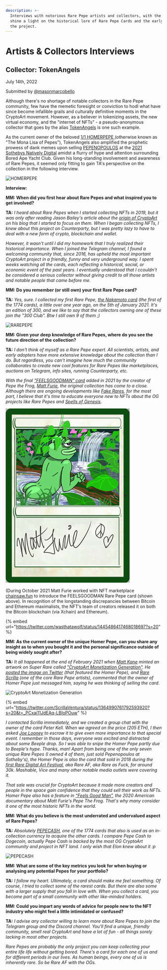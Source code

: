 ```yaml
---
description: >-
  Interviews with notorious Rare Pepe artists and collectors, with the aim to
  shine a light on the historical lore of Rare Pepe Cards and the early days of
  the project.
---
```


# Artists & Collectors Interviews

## Collector: TokenAngels

July 14th, 2022

Submitted by [@masonmarcobello](https://twitter.com/masonmarcobello)

Although there's no shortage of notable collectors in the Rare Pepe community, few have the memetic foresight or conviction to hodl what have since become infallible grails and culturally definitive moments in the CryptoArt movement. However, as a believer in tokenizing assets, the new virtual economy, and the "internet of NFTs" - a pseudo-anonymous collector that goes by the alias [TokenAngels](https://twitter.com/TokenAngels?s=20\&t=4N9smEkfQ\_4boVY59aeMpA) is one such example.

As the current owner of the beloved [1/1 HOMERPEPE ](https://pepe.wtf/asset/HOMERPEPE)(otherwise known as "The Mona Lisa of Pepes"), TokenAngels also amplified the prophetic prowess of dank memes upon selling [PEPENOPOULOS](https://pepe.wtf/asset/PEPENOPOULOS) at the [2021 Sothebys Natively Digital](https://metaverse.sothebys.com/natively-digital/lots/pepenopoulos) amidst a flurry of hype and attention surrounding Bored Ape Yacht Club. Given his long-standing involvement and awareness of Rare Pepes, it seemed only fitting to gain TA's perspective on the collection in the following interview.

![HOMERPEPE](https://xchain.io/img/cards/HOMERPEPE.jpg)

**Interview:**

**MM: When did you first hear about Rare Pepes and what inspired you to get involved?**

**TA:** _I heard about Rare Pepes when I started collecting NFTs in 2019, but it was only after reading Jason Bailey's article about the_ [_origin of CryptoArt_](https://www.artnome.com/news/2018/1/14/what-is-cryptoart) _on his blog that I started to focus on them. When I began collecting NFTs, I knew about this project on Counterparty, but I was pretty lazy to have to deal with a new form of crypto, blockchain and wallet._

_However, it wasn't until I did my homework that I truly realized their historical importance. When I joined the Telegram channel, I found a welcoming community that, since 2016, has upheld the most important CryptoArt project in a friendly, funny and very underground way. I spent weeks watching all the cards, each reflecting a historical, social, or economic event of the past years. I eventually understood that I ccouldn't be considered a serious collector without giving credit to all those artists and notable people that came before me._

**MM: Do you remember (or still own) your first Rare Pepe card?**

**TA:** _Yes, sure. I collected my first Rare Pepe,_ [_the Nakamoto card_](https://pepe.wtf/asset/RAREPEPE) _(the first of the 1774 cards), a little over one year ago, on the 5th of January 2021. It's an edition of 300, and we like to say that the collectors owning one of these join the "300 Club". Btw I still own 9 of them ;)_

![RAREPEPE](https://xchain.io/img/cards/RAREPEPE.jpg)

**MM: Given your deep knowledge of Rare Pepes, where do you see the future direction of the collection?**

**TA:** _I don't think of myself as a Rare Pepe expert. All scientists, artists, and early adopters have more extensive knowledge about the collection than I do. But regardless, you can't imagine how much the community collaborates to create new cool features for Rare Pepes like marketplaces, auctions on Telegram, info sites, running Counterparty, etc._

_With the final_ [_"FEELSGOODMAN" card_](https://rarepepe.chainsaw.fun) _added in 2021 by the creator of Pepe the Frog,_ [_Matt Furie_](https://twitter.com/Matt\_Furie?s=20\&t=tacVYUTNDnA-axLawM7XPg)_, the original collection has come to a close. Although there are ongoing developments like_ [_Fake Rares_](https://twitter.com/FAKERARES\_XCP)_, for the most part, I believe that it's time to educate everyone new to NFTs about the OG projects like Rare Pepes and_ [_Spells of Genesis_](https://twitter.com/SpellsofGenesis)_._

![FEELSGOODMAN](../../.gitbook/assets/FEELSGOODMAN.png)

(During October 2021 Matt Furie worked with NFT marketplace [chainsaw.fun](chainsaw.fun) to introduce the FEELSGOODMAN Rare Pepe card (shown above). In recognition of the longstanding discrepancies between Bitcoin and Ethereum maximalists, the NFT’s team of creators released it on both the Bitcoin blockchain (via Xchain) and Ethereum).

{% embed url="https://twitter.com/wasthatawolf/status/1445486417468018697?s=20" %}

**MM: As the current owner of the unique Homer Pepe, can you share any insight as to when you bought it and the personal significance outside of being widely sought after?**

**TA:** _It all happened at the end of February 2021 when_ [_Matt Kane_](https://twitter.com/MattKaneArtist) _minted an artwork on Super Rare called_ [_"CryptoArt Monetization Generation"_](https://collect.mattkane.com/minted-works/cryptoart-monetization-generation/)_. He_ [_posted the image on Twitter_](https://twitter.com/mattkaneartist/status/1364972596786249736?s=21\&t=z7qJ086blQvkq5Z-MyydhQ) _(that featured the Homer Pepe), and_ [_Rare Scrilla_](https://twitter.com/ScrillaVentura) _(one of the core Rare Pepe artists), commented that the owner of Homer Pepe just messaged him, saying he was thinking of selling the card._

![CryptoArt Monetization Generation](https://mattkane.com/wp-content/uploads/2021/03/matt\_kane-cryptoart\_monetization\_generation-1024x576.jpg)

{% embed url="https://twitter.com/ScrillaVentura/status/1364990761792593920?s=20&t=_PCxai11JdEAq-LBIoPOuw" %}

_I contacted Scrilla immediately, and we created a group chat with the owner of the card Peter Kell. When we agreed on the price (205 ETH), I then asked_ [_Joe Looney_](https://twitter.com/wasthatawolf) _to escrow it to give even more importance to that special event. I remember in those days, everyone was excited and distracted about some Beeple drop. So I was able to snipe the Homer Pepe partly due to Beeple's hype. Thanks, man! Apart from being one of the only seven unique Rare Pepes (I owned 4 of them, just sold Pepenopoulos at Sotheby's), the Homer Pepe is also the card that sold in 2018 during the_ [_first Rare Digital Art Festival_](https://www.theparisreview.org/blog/2018/01/23/much-pepe-scenes-first-rare-digital-art-auction/)_, aka Rare AF, aka Rare as Fuck, for around 30k. Mashable, Vice and many other notable media outlets were covering it._

_That sale was crucial for CryptoArt because it made more creators and people in the space gain confidence that they could sell their work as NFTs. Homer Pepe also has a feature in_ [_“Feels Good Man”_](https://en.wikipedia.org/wiki/Feels\_Good\_Man)_, the 2020 American documentary about Matt Furie's Pepe The Frog. That's why many consider it one of the most historic NFTs in the world._

**MM: What do you believe is the most underrated and undervalued aspect of Rare Pepes?**

**TA:** _Absolutely_ [_PEPECASH_](https://pepe.wtf/asset/PEPECASH)_, one of the 1774 cards that also is used as an in-collection currency to acquire the other cards. I compare Pepe Cash to Dogecoin, actually Pepe Cash is backed by the most OG CryptoArt community and project in NFT land. I only wish that Elon knew about it :p_

![PEPECASH](https://xchain.io/img/cards/PEPECASH.jpg)

**MM: What are some of the key metrics you look for when buying or analysing any potential Pepes for your portfolio?**

**TA:** _I follow my heart. Ultimately, a card should make me feel something. Of course, I tried to collect some of the rarest cards. But there are also some with a larger supply that you fall in love with. When you collect a card, you become part of a small community with other like-minded holders._

**MM: Could you impart any words of advice for people new to the NFT industry who might feel a little intimidated or confused?**

**TA:** _I advise any collector willing to learn more about Rare Pepes to join the Telegram group and the Discord channel. You'll find a unique, friendly community, smell real CryptoArt and have a lot of fun - all things sorely lacking in most other projects._

_Rare Pepes are probably the only project you can keep collecting your entire life life without getting bored. There's a card for each one of us and for different periods in our lives. As human beings, every one of us is inherently rare. So be Rare AF with the OGs._
